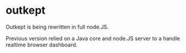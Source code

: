 outkept
=======

Outkept is being rewritten in full node.JS.

Previous version relied on a Java core and node.JS server to a handle realtime browser dashboard.
